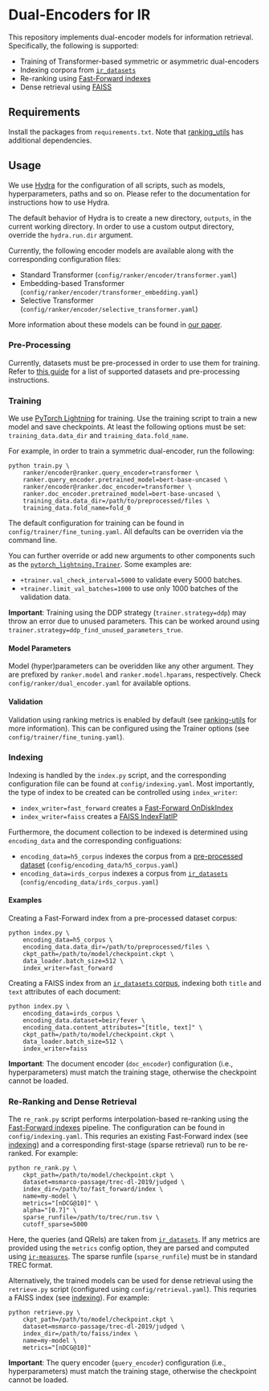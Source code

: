 # Dual-Encoders for IR

This repository implements dual-encoder models for information retrieval. Specifically, the following is supported:

- Training of Transformer-based symmetric or asymmetric dual-encoders
- Indexing corpora from [`ir_datasets`](https://ir-datasets.com/)
- Re-ranking using [Fast-Forward indexes](https://github.com/mrjleo/fast-forward-indexes)
- Dense retrieval using [FAISS](https://github.com/facebookresearch/faiss)

## Requirements

Install the packages from `requirements.txt`. Note that [ranking_utils](https://github.com/mrjleo/ranking-utils) has additional dependencies.

## Usage

We use [Hydra](https://hydra.cc/) for the configuration of all scripts, such as models, hyperparameters, paths and so on. Please refer to the documentation for instructions how to use Hydra.

The default behavior of Hydra is to create a new directory, `outputs`, in the current working directory. In order to use a custom output directory, override the `hydra.run.dir` argument.

Currently, the following encoder models are available along with the corresponding configuration files:

- Standard Transformer (`config/ranker/encoder/transformer.yaml`)
- Embedding-based Transformer (`config/ranker/encoder/transformer_embedding.yaml`)
- Selective Transformer (`config/ranker/encoder/selective_transformer.yaml`)

More information about these models can be found in [our paper](https://dl.acm.org/doi/10.1145/3631939).

### Pre-Processing

Currently, datasets must be pre-processed in order to use them for training. Refer to [this guide](https://github.com/mrjleo/ranking-utils#dataset-pre-processing) for a list of supported datasets and pre-processing instructions.

### Training

We use [PyTorch Lightning](https://lightning.ai/docs/pytorch/stable/) for training. Use the training script to train a new model and save checkpoints. At least the following options must be set: `training_data.data_dir` and `training_data.fold_name`.

For example, in order to train a symmetric dual-encoder, run the following:

```
python train.py \
    ranker/encoder@ranker.query_encoder=transformer \
    ranker.query_encoder.pretrained_model=bert-base-uncased \
    ranker/encoder@ranker.doc_encoder=transformer \
    ranker.doc_encoder.pretrained_model=bert-base-uncased \
    training_data.data_dir=/path/to/preprocessed/files \
    training_data.fold_name=fold_0
```

The default configuration for training can be found in `config/trainer/fine_tuning.yaml`. All defaults can be overriden via the command line.

You can further override or add new arguments to other components such as the [`pytorch_lightning.Trainer`](https://lightning.ai/docs/pytorch/stable/common/trainer.html#trainer-flags). Some examples are:

- `+trainer.val_check_interval=5000` to validate every 5000 batches.
- `+trainer.limit_val_batches=1000` to use only 1000 batches of the validation data.

**Important**: Training using the DDP strategy (`trainer.strategy=ddp`) may throw an error due to unused parameters. This can be worked around using `trainer.strategy=ddp_find_unused_parameters_true`.

#### Model Parameters

Model (hyper)parameters can be overidden like any other argument. They are prefixed by `ranker.model` and `ranker.model.hparams`, respectively. Check `config/ranker/dual_encoder.yaml` for available options.

#### Validation

Validation using ranking metrics is enabled by default (see [ranking-utils](https://github.com/mrjleo/ranking-utils?tab=readme-ov-file#validation) for more information). This can be configured using the Trainer options (see `config/trainer/fine_tuning.yaml`).

### Indexing

Indexing is handled by the `index.py` script, and the corresponding configuration file can be found at `config/indexing.yaml`. Most importantly, the type of index to be created can be controlled using `index_writer`:

- `index_writer=fast_forward` creates a [Fast-Forward OnDiskIndex](https://mrjleo.github.io/fast-forward-indexes/docs/v0.5.1/fast_forward/index/disk.html#OnDiskIndex)
- `index_writer=faiss` creates a [FAISS IndexFlatIP](https://github.com/facebookresearch/faiss/wiki/Faiss-indexes)

Furthermore, the document collection to be indexed is determined using `encoding_data` and the corresponding configuations:

- `encoding_data=h5_corpus` indexes the corpus from a [pre-processed dataset](#pre-processing) (`config/encoding_data/h5_corpus.yaml`)
- `encoding_data=irds_corpus` indexes a corpus from [`ir_datasets`](https://ir-datasets.com/) (`config/encoding_data/irds_corpus.yaml`)

#### Examples

Creating a Fast-Forward index from a pre-processed dataset corpus:

```
python index.py \
    encoding_data=h5_corpus \
    encoding_data.data_dir=/path/to/preprocessed/files \
    ckpt_path=/path/to/model/checkpoint.ckpt \
    data_loader.batch_size=512 \
    index_writer=fast_forward
```

Creating a FAISS index from an [`ir_datasets` corpus](https://ir-datasets.com/beir.html#beir/fever), indexing both `title` and `text` attributes of each document:

```
python index.py \
    encoding_data=irds_corpus \
    encoding_data.dataset=beir/fever \
    encoding_data.content_attributes="[title, text]" \
    ckpt_path=/path/to/model/checkpoint.ckpt \
    data_loader.batch_size=512 \
    index_writer=faiss
```

**Important**: The document encoder (`doc_encoder`) configuration (i.e., hyperparameters) must match the training stage, otherwise the checkpoint cannot be loaded.

### Re-Ranking and Dense Retrieval

The `re_rank.py` script performs interpolation-based re-ranking using the [Fast-Forward indexes](https://github.com/mrjleo/fast-forward-indexes) pipeline. The configuration can be found in `config/indexing.yaml`. This requries an existing Fast-Forward index (see [indexing](#indexing)) and a corresponding first-stage (sparse retrieval) run to be re-ranked. For example:

```
python re_rank.py \
    ckpt_path=/path/to/model/checkpoint.ckpt \
    dataset=msmarco-passage/trec-dl-2019/judged \
    index_dir=/path/to/fast_forward/index \
    name=my-model \
    metrics="[nDCG@10]" \
    alpha="[0.7]" \
    sparse_runfile=/path/to/trec/run.tsv \
    cutoff_sparse=5000
```

Here, the queries (and QRels) are taken from [`ir_datasets`](https://ir-datasets.com/msmarco-passage.html#msmarco-passage/trec-dl-2019/judged). If any metrics are provided using the `metrics` config option, they are parsed and computed using [`ir-measures`](https://ir-measur.es/). The sparse runfile (`sparse_runfile`) must be in standard TREC format.

Alternatively, the trained models can be used for dense retrieval using the `retrieve.py` script (configured using `config/retrieval.yaml`). This requries a FAISS index (see [indexing](#indexing)). For example:

```
python retrieve.py \
    ckpt_path=/path/to/model/checkpoint.ckpt \
    dataset=msmarco-passage/trec-dl-2019/judged \
    index_dir=/path/to/faiss/index \
    name=my-model \
    metrics="[nDCG@10]"
```

**Important**: The query encoder (`query_encoder`) configuration (i.e., hyperparameters) must match the training stage, otherwise the checkpoint cannot be loaded.
